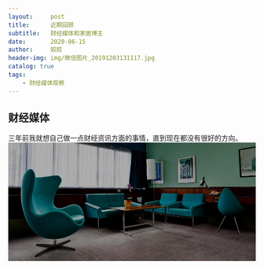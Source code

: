 ```yaml
---
layout:     post
title:      近期回顾
subtitle:   财经媒体和家居博主
date:       2020-06-15
author:     姣姣
header-img: img/微信图片_20191203131117.jpg
catalog: true
tags:
    - 财经媒体观察
---
```

## 财经媒体
三年前我就想自己做一点财经资讯方面的事情，直到现在都没有很好的方向。
![image](https://github.com/oliviayouare/oliviayouare.github.io/blob/master/img/1_kKG86FEw2XG-NL5Qqg9vhw.jpeg)

